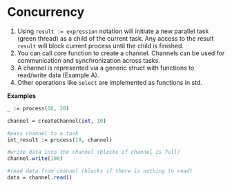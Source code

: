 # Concurrency



1. Using `result := expression` notation will initiate a new parallel task \(green thread\) as a child of the current task. Any access to the result `result` will block current process until the child is finished.
2. You can call core function to create a channel. Channels can be used for communication and synchronization across tasks.
3. A channel is represented via a generic struct with functions to read/write data \(Example A\).
4. Other operations like `select` are implemented as functions in std.

**Examples**

```perl
_ := process(10, 20)

channel = createChannel(int, 10)

#pass channel to a task
int_result := process(10, channel)

#write data into the channel (blocks if channel is full)
channel.write(100)

#read data from channel (blocks if there is nothing to read)
data = channel.read()
```

